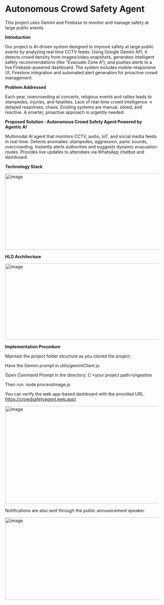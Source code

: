 # Autonomous Crowd Safety Agent

This project uses Gemini and Firebase to monitor and manage safety at large public events.

**Introduction**

Our project is AI-driven system designed to improve safety at large public events by analyzing real time CCTV feeds. Using Google Gemini API, it detects crowd density from images/video snapshots, generates intelligent safety recommendations (like “Evacuate Zone A”), and pushes alerts to a live Firebase-powered dashboard. The system includes mobile-responsive UI, Firestore integration and automated alert generation for proactive crowd management.

**Problem Addressed**

Each year, overcrowding at concerts, religious events and rallies leads to stampedes, injuries, and fatalities.
Lack of real-time crowd intelligence → delayed responses, chaos.
Existing systems are manual, siloed, and reactive.
A smarter, proactive approach is urgently needed.

**Proposed Solution : Autonomous Crowd Safety Agent Powered by Agentic AI**

Multimodal AI agent that monitors CCTV, audio, IoT, and social media feeds in real-time.
Detects anomalies: stampedes, aggression, panic sounds, overcrowding.
Instantly alerts authorities and suggests dynamic evacuation routes.
Provides live updates to attendees via WhatsApp chatbot and dashboard.

**Technology Stack**

<img width="600" height="250" alt="image" src="https://github.com/user-attachments/assets/91a1e70d-5883-4205-96c5-6b45fbfbbb5b" />


**HLD Architecture**

<img width="600" height="250" alt="image" src="https://github.com/user-attachments/assets/6f6ecfc7-11aa-4803-a240-bc42ab02da18" />

**Implementation Procedure**

Maintain the project folder structure as you cloned the project.

Have the Gemini prompt in utils/geminiClient.js.

Open Command Prompt in the directory: C:\<your project path>\ingestion

Then run: node processImage.js

You can verify the web app–based dashboard with the provided URL. 
https://crowdsafetyagent.web.app/
  
<img width="600" height="320" alt="image" src="https://github.com/user-attachments/assets/b3acce98-38ed-42f2-83c8-4d492a49f219" />

Notifications are also sent through the public announcement speaker.

<img width="600" height="270" alt="image" src="https://github.com/user-attachments/assets/b41ebc40-4946-4438-92a5-a51a33a836c5" />






